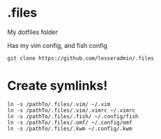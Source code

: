 # .files
My dotfiles folder

Has my vim config, and fish config

    git clone https://github.com/lesseradmin/.files 

# Create symlinks!

    ln -s /pathTo/.files/.vim/ ~/.vim
    ln -s /pathTo/.files/.vim/.vimrc ~/.vimrc
    ln -s /pathTo/.files/.fish/ ~/.config/fish
    ln -s /pathTo/.files/.omf/ ~/.config/omf
    ln -s /pathTo/.files/.kwm ~/.config/.kwm
